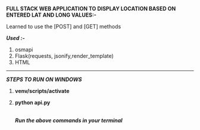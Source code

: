 **FULL STACK WEB APPLICATION TO DISPLAY LOCATION BASED ON ENTERED LAT AND LONG VALUES:-**

Learned to use the [POST] and [GET] methods

**_Used :-_**

1. osmapi<br/>
2. Flask(requests, jsonify,render_template)<br/>
3. HTML<br/>

---

**_STEPS TO RUN ON WINDOWS_**

1. **venv/scripts/activate**<br>
2. **python api.py**<br>
   <br>

   **_Run the above commands in your terminal_**

>

